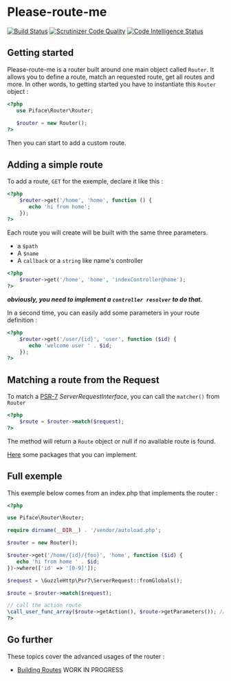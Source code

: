 # Please-route-me

[![Build Status](https://travis-ci.org/pifaace/please-route-me.svg?branch=master)](https://travis-ci.org/pifaace/please-route-me) [![Scrutinizer Code Quality](https://scrutinizer-ci.com/g/pifaace/please-route-me/badges/quality-score.png?b=master)](https://scrutinizer-ci.com/g/pifaace/please-route-me/?branch=master) [![Code Intelligence Status](https://scrutinizer-ci.com/g/pifaace/please-route-me/badges/code-intelligence.svg?b=master)](https://scrutinizer-ci.com/code-intelligence)

## Getting started

Please-route-me is a router built around one main object called `Router`. It allows you to 
define a route, match an requested route, get all routes and more.
In other words, to getting started you have to instantiate this `Router` object :
```php
<?php
   use Piface\Router\Router;
   
   $router = new Router();
?>
```

Then you can start to add a custom route.

## Adding a simple route

To add a route, `GET` for the exemple, declare it like this :
```php
<?php
    $router->get('/home', 'home', function () {
       echo 'hi from home';
    });
?>
````

Each route you will create will be built with the same three parameters.
* a `$path`
* A `$name`
* A `callback` or a `string` like name's controller

```php
<?php
    $router->get('/home', 'home', 'indexController@home');
?>
```
**_obviously, you need to implement a `controller resolver` to do that._**

In a second time, you can easily add some parameters in your route definition :
```php
<?php
    $router->get('/user/{id}', 'user', function ($id) {
       echo 'welcome user ' . $id;
    });
?>
```

## Matching a route from the Request
To match a [PSR-7](https://www.php-fig.org/psr/psr-7/) _ServerRequestInterface_, 
you can call the `matcher()` from `Router`
```php
<?php
    $route = $router->match($request);
?>
```
The method will return a `Route` object or null if no available route is found.

[Here](https://packagist.org/providers/psr/http-message-implementation) some packages that you can implement.

## Full exemple

This exemple below comes from an index.php that implements the router :

```php
<?php

use Piface\Router\Router;

require dirname(__DIR__) . '/vendor/autoload.php';

$router = new Router();

$router->get('/home/{id}/{foo}', 'home', function ($id) {
   echo 'hi from home ' . $id;
})->where(['id' => '[0-9]']);

$request = \GuzzleHttp\Psr7\ServerRequest::fromGlobals();

$route = $router->match($request);

// call the action route
\call_user_func_array($route->getAction(), $route->getParameters()); // hi from home $id
?>
```

## Go further

These topics cover the advanced usages of the router :
* [Building Routes](https://github.com/pifaace/please-route-me/blob/master/docs/building-routes.md)
WORK IN PROGRESS
